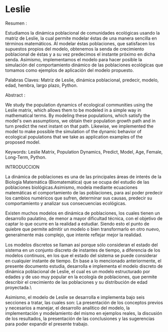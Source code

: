 # Leslie

Resumen : 

Estudiamos la dinámica poblacional de comunidades ecológicas usando la matriz de Leslie, la cual permite modelar éstas de una manera sencilla en términos matemáticos. Al modelar éstas poblaciones, que satisfacen los supuestos propios del modelo, obtenemos la senda de crecimiento poblacional de éstas y a su vez predecimos el instante próximo en dicha senda. Asimismo,  implementamos el modelo para hacer posible la simulación del comportamiento dinámico de las poblaciones ecológicas que tomamos como ejemplos de aplicación del modelo propuesto.

Palabras Claves: Matriz de Leslie, dinámica poblacional, predecir, modelo, edad, hembra, largo plazo, Python.

Abstract :

We study the population dynamics of ecological communities using the Leslie matrix, which allows them to be modeled in a simple way in mathematical terms. By modeling these populations, which satisfy the model's own assumptions, we obtain their population growth path and in turn predict the next instant on that path. Likewise, we implemented the model to make possible the simulation of the dynamic behavior of ecological populations that we take as application examples of the proposed model.

Keywords: Leslie Matrix, Population Dynamics, Predict, Model, Age, Female, Long-Term, Python.

INTRODUCCION

La dinámica de poblaciones es una de las principales áreas de interés de la Biología Matemática (Biomatemática) que se ocupa del estudio de las poblaciones biológicas.Asimismo, modela mediante ecuaciones matemáticas el comportamiento de las poblaciones, para así poder predecir los cambios numéricos que sufren, determinar sus causas, predecir su comportamiento y analizar sus consecuencias ecológicas. 

Existen muchos modelos en dinámica de poblaciones, los cuales tienen un desarrollo paulatino, de menor a mayor dificultad técnica, con el objetivo de captar lo que ocurre en la realidad a estudiar. Siendo esto el punto de quiebre que permite admitir un modelo o bien transformarlo en otro nuevo, generalmente más complejo, que intente reﬂejar mejor la realidad.

Los  modelos discretos se llaman así porque sólo consideran el estado del sistema en un conjunto discreto de instantes de tiempo, a diferencia de los modelos continuos, en los que el estado del sistema se puede considerar en cualquier instante de tiempo.
En base a lo mencionado anteriormente, el presente documento estudia, desarrolla e implementa el modelo discreto de dinámica poblacional de Leslie, el cual es un modelo estructurado por edades y de uso muy popular en la ecología de poblaciones, que permite describir el crecimiento de las poblaciones y su distribución de edad proyectada.\

Asimismo, el modelo de Leslie se desarrolla e implementa bajo seis secciones a tratar, las cuales son: La presentación de los conceptos previos y necesarios a manejar, el desarrollo analítico del modelo, la implementación y modelamiento del mismo en ejemplos reales, la discusión de los resultados, la presentación de las conclusiones y las sugerencias para poder expandir el presente trabajo. 
